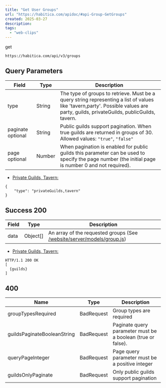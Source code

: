 ```yaml
---
title: "Get User Groups"
url: "https://habitica.com/apidoc/#api-Group-GetGroups"
created: 2025-03-27
description:
tags:
  - "web-clips"
---
```

get
```
https://habitica.com/api/v3/groups
```

## Query Parameters

| Field | Type | Description |
| --- | --- | --- |
| type | String | The type of groups to retrieve. Must be a query string representing a list of values like 'tavern,party'. Possible values are party, guilds, privateGuilds, publicGuilds, tavern. |
| paginate optional | String | Public guilds support pagination. When true guilds are returned in groups of 30.  Allowed values: `"true"`, `"false"` |
| page optional | Number | When pagination is enabled for public guilds this parameter can be used to specify the page number (the initial page is number 0 and not required). |

- [Private Guilds, Tavern:](https://habitica.com/apidoc/#parameter-examples-Group-GetGroups-0_0_0-0)

```
{
    "type": "privateGuilds,tavern"
}
```

## Success 200

| Field | Type | Description |
| --- | --- | --- |
| data | Object\[\] | An array of the requested groups (See [/website/server/models/group.js](https://github.com/HabitRPG/habitica/blob/develop/website/server/models/group.js)) |

- [Private Guilds, Tavern:](https://habitica.com/apidoc/#success-examples-Group-GetGroups-0_0_0-0)

```
HTTP/1.1 200 OK
[
  {guilds}
]
```

## 400

| Name | Type | Description |
| --- | --- | --- |
| groupTypesRequired | BadRequest | Group types are required |
| guildsPaginateBooleanString | BadRequest | Paginate query parameter must be a boolean (true or false). |
| queryPageInteger | BadRequest | Page query parameter must be a positive integer |
| guildsOnlyPaginate | BadRequest | Only public guilds support pagination |